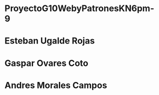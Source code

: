# ProyectoG10WebyPatronesKN6pm-9
# Esteban Ugalde Rojas
# Gaspar Ovares Coto
# Andres Morales Campos
